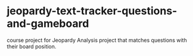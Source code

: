 # jeopardy-text-tracker-questions-and-gameboard
course project for Jeopardy Analysis project that matches questions with their board position.
